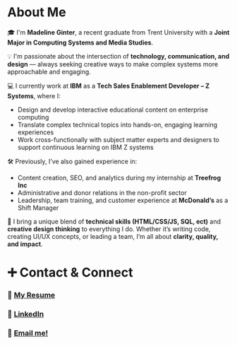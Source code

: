 # About Me

🎓 I'm **Madeline Ginter**, a recent graduate from Trent University with a **Joint Major in Computing Systems and Media Studies**.

💡 I'm passionate about the intersection of **technology, communication, and design** — always seeking creative ways to make complex systems more approachable and engaging.

💻 I currently work at **IBM** as a **Tech Sales Enablement Developer – Z Systems**, where I:

- Design and develop interactive educational content on enterprise computing
- Translate complex technical topics into hands-on, engaging learning experiences
- Work cross-functionally with subject matter experts and designers to support continuous learning on IBM Z systems

🛠️ Previously, I’ve also gained experience in:

- Content creation, SEO, and analytics during my internship at **Treefrog Inc**
- Administrative and donor relations in the non-profit sector
- Leadership, team training, and customer experience at **McDonald’s** as a Shift Manager

🎨 I bring a unique blend of **technical skills (HTML/CSS/JS, SQL, ect)** and **creative design thinking** to everything I do. Whether it’s writing code, creating UI/UX concepts, or leading a team, I’m all about **clarity, quality, and impact**.

# ➕ Contact & Connect

### 📃 [My Resume](#https://github.com/maddyginter/resume/blob/main/2025-MadelineGinter-Resume.pdf)

### 🔗 [LinkedIn](https://www.linkedin.com/in/madeline-ginter)

### 📩 [Email me!](mailto:gintermaddy@gmail.com)
